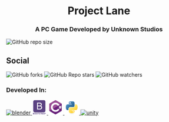 <h1 align="center">Project Lane</h1>
<h3 align="center">A PC Game Developed by Unknown Studios</h3>

![GitHub repo size](https://img.shields.io/github/repo-size/UnknownProductions/Project-Lane?color=%23eb8778&label=File%20Size&logo=File%20Size&style=for-the-badge) 

## Social
![GitHub forks](https://img.shields.io/github/forks/UnknownProductions/Project-Lane?color=%23eb8778&style=for-the-badge)
![GitHub Repo stars](https://img.shields.io/github/stars/UnknownProductions/Project-Lane?color=%23eb8778&style=for-the-badge)
![GitHub watchers](https://img.shields.io/github/watchers/UnknownProductions/Project-Lane?color=%23eb8778&style=for-the-badge)

<h3 align="left">Developed In:</h3>
<p align="left"> <a href="https://www.blender.org/" target="_blank"> <img src="https://download.blender.org/branding/community/blender_community_badge_white.svg" alt="blender" width="40" height="40"/> </a> <a href="https://getbootstrap.com" target="_blank"> <img src="https://raw.githubusercontent.com/devicons/devicon/master/icons/bootstrap/bootstrap-plain-wordmark.svg" alt="bootstrap" width="40" height="40"/> </a> <a href="https://www.w3schools.com/cs/" target="_blank"> <img src="https://raw.githubusercontent.com/devicons/devicon/master/icons/csharp/csharp-original.svg" alt="csharp" width="40" height="40"/> </a> <a href="https://www.python.org" target="_blank"> <img src="https://raw.githubusercontent.com/devicons/devicon/master/icons/python/python-original.svg" alt="python" width="40" height="40"/> </a> <a href="https://unity.com/" target="_blank"> <img src="https://www.vectorlogo.zone/logos/unity3d/unity3d-icon.svg" alt="unity" width="40" height="40"/> </a> </p>
